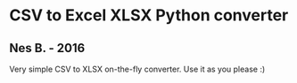 # CSV to Excel XLSX Python converter
## Nes B. - 2016

Very simple CSV to XLSX on-the-fly converter. Use it as you please :)